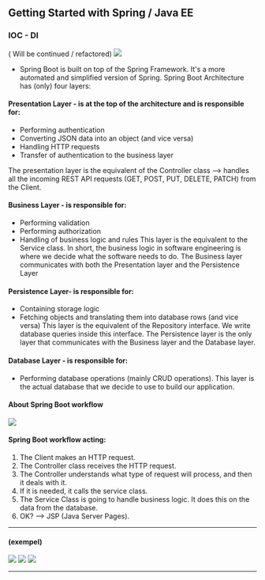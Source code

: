 ## Getting Started with Spring / Java EE

### IOC - DI 
( Will be continued / refactored)
![](https://github.com/ME0NCONILEX/Spring---Java-EE/blob/main/mySpringMasterRev/myImg/4layer0nTop.jpg)
* Spring Boot is built on top of the Spring Framework. It's a more automated and simplified version of Spring.
  Spring Boot Architecture has (only) four layers:
#### Presentation Layer - is at the top of the architecture and is responsible for:
  - Performing authentication
  - Converting JSON data into an object (and vice versa)
  - Handling HTTP requests
  - Transfer of authentication to the business layer
    
The presentation layer is the equivalent of the Controller class --> handles all the incoming REST API requests (GET, POST, PUT, DELETE, PATCH) from the Client.
  #### Business Layer - is responsible for:
  - Performing validation
  - Performing authorization
  - Handling of business logic and rules
This layer is the equivalent to the Service class. In short, the business logic in software engineering is where we decide what the software needs to do.
The Business layer communicates with both the Presentation layer and the Persistence Layer 
#### Persistence Layer- is responsible for:
  - Containing storage logic
  - Fetching objects and translating them into database rows (and vice versa)
This layer is the equivalent of the Repository interface. We write database queries inside this interface.
The Persistence layer is the only layer that communicates with the Business layer and the Database layer.
#### Database Layer - is responsible for:
  - Performing database operations (mainly CRUD operations).
This layer is the actual database that we decide to use to build our application.  
  

#### About Spring Boot workflow
![](https://github.com/ME0NCONILEX/Spring---Java-EE/blob/main/mySpringMasterRev/myImg/SBworkflow.jpg)
#### Spring Boot workflow acting:

1. The Client makes an HTTP request.
2. The Controller class receives the HTTP request.
3. The Controller understands what type of request will process, and then it deals with it.
4. If it is needed, it calls the service class.
5. The Service Class is going to handle business logic. It does this on the data from the database.
6. OK? --> JSP (Java Server Pages).

* * *

#### (exempel)

![](https://github.com/ME0NCONILEX/Spring---Java-EE/blob/main/mySpringMasterRev/myImg/ML-JavaEE.jpg)
![](https://github.com/ME0NCONILEX/Spring---Java-EE/blob/main/mySpringMasterRev/myImg/DAO.jpg)
![](https://github.com/ME0NCONILEX/Spring---Java-EE/blob/main/mySpringMasterRev/myImg/Model.jpg)































___
